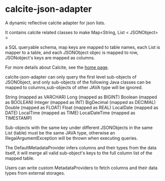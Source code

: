 
<!--
{% comment %}
Licensed to the Apache Software Foundation (ASF) under one or more
contributor license agreements.  See the NOTICE file distributed with
this work for additional information regarding copyright ownership.
The ASF licenses this file to you under the Apache License, Version 2.0
(the "License"); you may not use this file except in compliance with
the License.  You may obtain a copy of the License at

http://www.apache.org/licenses/LICENSE-2.0

Unless required by applicable law or agreed to in writing, software
distributed under the License is distributed on an "AS IS" BASIS,
WITHOUT WARRANTIES OR CONDITIONS OF ANY KIND, either express or implied.
See the License for the specific language governing permissions and
limitations under the License.
{% endcomment %}
-->
# calcite-json-adapter

A dynamic reflective calcite adapter for json lists.

It contains calcite related classes to make Map<String, List < JSONObject> >

a SQL queryable schema, map keys are mapped to table names, each List  is mapper to a table,
and each JSONObject objec is mapped to row, JSONobject's keys are mapped as columns.


For more details about Calcite, see the [home page](http://calcite.apache.org).

calcite-json-adapter can only query the first level sub-objects of JSONObject, and only
sub-objects of the following Java classes can be mapped to columns,sub-objects of other JAVA type will be ignored.

String (mapped as VARCHAR)
Long (mapped as BIGINT)
Boolean (mapped as BOOLEAN)
Integer (mapped as INT)
BigDecimal (mapped as DECIMAL)
Double (mapped as FLOAT)
Float (mapped as REAL)
LocalDate (mapped as DATE)
LocalTime (mapped as TIME)
LocalDateTime (mapped as TIMESTAMP)


Sub-objects with the same key under different JSONObjects in the same List (table) must be the
same JAVA type, otherwise an IllegalArgumentException will be thrown when executing queries.

The DefaultMetadataProvider infers columns and their types from the data itself, it will merge all valid sub-object's keys to the full column list of the mapped table.

Users can write custom MetadataProviders to fetch columns and their data types from external storages.
